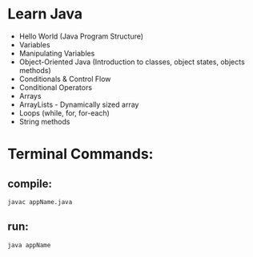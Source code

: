 # Learn Java

* Hello World (Java Program Structure)
* Variables
* Manipulating Variables
* Object-Oriented Java (Introduction to classes, object states, objects methods)
* Conditionals & Control Flow
* Conditional Operators
* Arrays
* ArrayLists - Dynamically sized array
* Loops (while, for, for-each)
* String methods




# Terminal Commands:

## compile:
```
javac appName.java
```

## run:
```
java appName
```